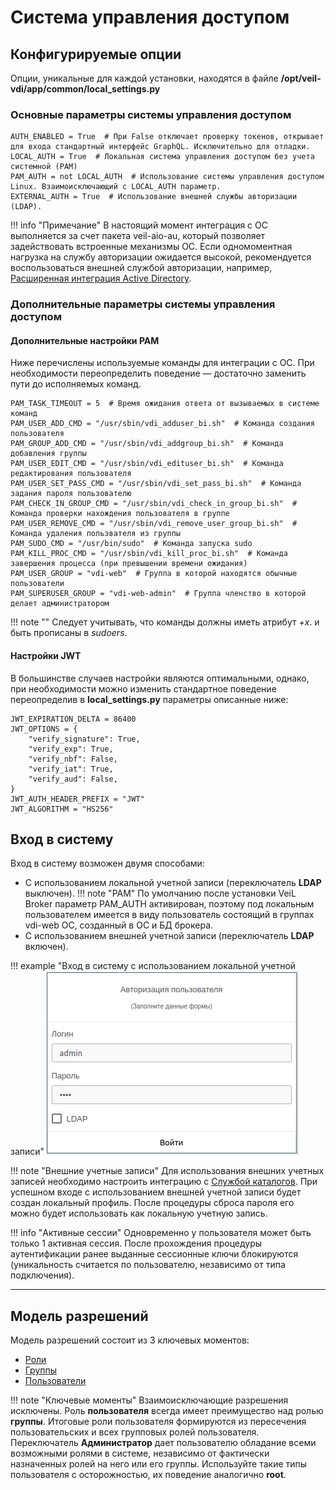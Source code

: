 # Система управления доступом

## Конфигурируемые опции
Опции, уникальные для каждой установки, находятся в файле **/opt/veil-vdi/app/common/local_settings.py**

### Основные параметры системы управления доступом
```
AUTH_ENABLED = True  # При False отключает проверку токенов, открывает для входа стандартный интерфейс GraphQL. Исключительно для отладки.
LOCAL_AUTH = True  # Локальная система управления доступом без учета системной (PAM)
PAM_AUTH = not LOCAL_AUTH  # Использование системы управления доступом Linux. Взаимоисключающий с LOCAL_AUTH параметр.
EXTERNAL_AUTH = True  # Использование внешней службы авторизации (LDAP).
```

!!! info "Примечание"
    В настоящий момент интеграция с ОС выполняется за счет пакета veil-aio-au, который позволяет задействовать 
    встроенные механизмы ОС. Если одномоментная нагрузка на службу авторизации ожидается высокой, рекомендуется 
    воспользоваться внешней службой авторизации, например, 
    [Расширенная интеграция Active Directory](../active_directory/info.md).

### Дополнительные параметры системы управления доступом

#### Дополнительные настройки PAM
Ниже перечислены используемые команды для интеграции с ОС. 
При необходимости переопределить поведение — достаточно заменить пути до исполняемых команд.
```
PAM_TASK_TIMEOUT = 5  # Время ожидания ответа от вызываемых в системе команд
PAM_USER_ADD_CMD = "/usr/sbin/vdi_adduser_bi.sh"  # Команда создания пользователя
PAM_GROUP_ADD_CMD = "/usr/sbin/vdi_addgroup_bi.sh"  # Команда добавления группы
PAM_USER_EDIT_CMD = "/usr/sbin/vdi_edituser_bi.sh"  # Команда редактирования пользователя
PAM_USER_SET_PASS_CMD = "/usr/sbin/vdi_set_pass_bi.sh"  # Команда задания пароля пользователю
PAM_CHECK_IN_GROUP_CMD = "/usr/sbin/vdi_check_in_group_bi.sh"  # Команда проверки нахождения пользователя в группе
PAM_USER_REMOVE_CMD = "/usr/sbin/vdi_remove_user_group_bi.sh"  # Команда удаления пользвателя из группы
PAM_SUDO_CMD = "/usr/bin/sudo"  # Команда запуска sudo
PAM_KILL_PROC_CMD = "/usr/sbin/vdi_kill_proc_bi.sh"  # Команда завершения процесса (при превышении времени ожидания)
PAM_USER_GROUP = "vdi-web"  # Группа в которой находятся обычные пользователи
PAM_SUPERUSER_GROUP = "vdi-web-admin"  # Группа членство в которой делает администратором
```

!!! note ""
    Следует учитывать, что команды должны иметь атрибут *+x*. и быть прописаны в *sudoers*.

#### Настройки JWT
В большинстве случаев настройки являются оптимальными, однако, при необходимости можно изменить стандартное поведение
переопределив в **local_settings.py** параметры описанные ниже:
```
JWT_EXPIRATION_DELTA = 86400
JWT_OPTIONS = {
    "verify_signature": True,
    "verify_exp": True,
    "verify_nbf": False,
    "verify_iat": True,
    "verify_aud": False,
}
JWT_AUTH_HEADER_PREFIX = "JWT"
JWT_ALGORITHM = "HS256"
```

## Вход в систему

Вход в систему возможен двумя способами:
- С использованием локальной учетной записи (переключатель **LDAP** выключен).
  !!! note "PAM"
    По умолчанию после установки VeiL Broker параметр PAM_AUTH активирован, поэтому под локальным пользователем имеется
    в виду пользователь состоящий в группах vdi-web ОС, созданный в ОС и БД брокера.
- С использованием внешней учетной записи (переключатель **LDAP** включен).

!!! example "Вход в систему с использованием локальной учетной записи"
    ![image](../../_assets/vdi/auth/login_page.png)    

!!! note "Внешние учетные записи"
    Для использования внешних учетных записей необходимо настроить интеграцию с 
    [Службой каталогов](../active_directory/info.md).
    При успешном входе с использованием внешней учетной записи будет создан локальный профиль.
    После процедуры сброса пароля его можно будет использовать как локальную учетную запись. 

!!! info "Активные сессии"
    Одновременно у пользователя может быть только 1 активная сессия. После прохождения процедуры аутентификации ранее
    выданные сессионные ключи блокируются (уникальность считается по пользователю, независимо от
    типа подключения).

<hr/>

## Модель разрешений

Модель разрешений состоит из 3 ключевых моментов:
- [Роли](./roles.md)
- [Группы](./groups.md)
- [Пользователи](./users.md)

!!! note "Ключевые моменты"
    Взаимоисключающие разрешения исключены. Роль **пользователя** всегда имеет преимущество над ролью **группы**.
    Итоговые роли пользователя формируются из пересечения пользовательских и всех групповых ролей пользователя.
    Переключатель **Администратор** дает пользователю обладание всеми возможными ролями в системе, 
    независимо от фактически назначенных ролей на него или его группы. Используйте такие типы пользователя с 
    осторожностью, их поведение аналогично **root**.
